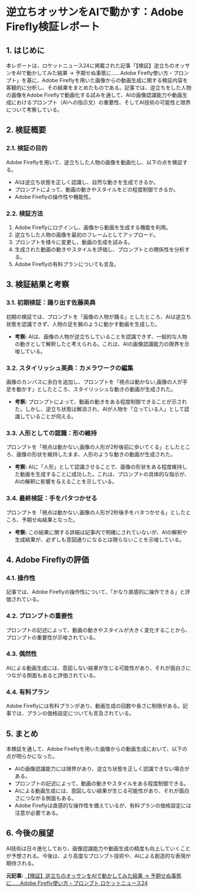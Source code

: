 # 逆立ちオッサンをAIで動かす：Adobe Firefly検証レポート

## 1. はじめに

本レポートは、ロケットニュース24に掲載された記事「【検証】逆立ちのオッサンをAIで動かしてみた結果 → 予期せぬ事態に……Adobe Firefly使い方・プロンプト」を基に、Adobe Fireflyを用いた画像からの動画生成に関する検証内容を客観的に分析し、その結果をまとめたものである。記事では、逆立ちをした人物の画像をAdobe Fireflyで動画化する試みを通して、AIの画像認識能力や動画生成におけるプロンプト（AIへの指示文）の重要性、そしてAI技術の可能性と限界について考察している。

## 2. 検証概要

### 2.1. 検証の目的

Adobe Fireflyを用いて、逆立ちした人物の画像を動画化し、以下の点を検証する。

* AIは逆立ち状態を正しく認識し、自然な動きを生成できるか。
* プロンプトによって、動画の動きやスタイルをどの程度制御できるか。
* Adobe Fireflyの操作性や機能性。

### 2.2. 検証方法

1. Adobe Fireflyにログインし、画像から動画を生成する機能を利用。
2. 逆立ちした人物の画像を最初のフレームとしてアップロード。
3. プロンプトを様々に変更し、動画の生成を試みる。
4. 生成された動画の動きやスタイルを評価し、プロンプトとの関係性を分析する。
5. Adobe Fireflyの有料プランについても言及。

## 3. 検証結果と考察

### 3.1. 初期検証：踊り出す佐藤英典

初期の検証では、プロンプトを「画像の人物が踊る」としたところ、AIは逆立ち状態を認識できず、人物の足を腕のように動かす動画を生成した。

* **考察:** AIは、画像の人物が逆立ちしていることを認識できず、一般的な人物の動きとして解釈したと考えられる。これは、AIの画像認識能力の限界を示唆している。

### 3.2. スタイリッシュ英典：カメラワークの編集

画像のカンバスに余白を追加し、プロンプトを「視点は動かない,画像の人が手足を動かす」としたところ、スタイリッシュな動きの動画が生成された。

* **考察:** プロンプトによって、動画の動きをある程度制御できることが示された。しかし、逆立ち状態は解消され、AIが人物を「立っている人」として認識していることが伺える。

### 3.3. 人形としての認識：形の維持

プロンプトを「視点は動かない,画像の人形が2秒後前に歩いてくる」としたところ、画像の形状を維持したまま、人形のような動きの動画が生成された。

* **考察:** AIに「人形」として認識させることで、画像の形状をある程度維持した動画を生成することに成功した。これは、プロンプトの具体的な指示が、AIの解釈に影響を与えることを示している。

### 3.4. 最終検証：手をバタつかせる

プロンプトを「視点は動かない,画像の人形が2秒後手をバタつかせる」としたところ、予期せぬ結果となった。

* **考察:** この結果に関する詳細は記事内で明確にされていないが、AIの解釈や生成結果が、必ずしも意図通りになるとは限らないことを示唆している。

## 4. Adobe Fireflyの評価

### 4.1. 操作性

記事では、Adobe Fireflyの操作性について、「かなり直感的に操作できる」と評価されている。

### 4.2. プロンプトの重要性

プロンプトの記述によって、動画の動きやスタイルが大きく変化することから、プロンプトの重要性が示唆されている。

### 4.3. 偶然性

AIによる動画生成には、意図しない結果が生じる可能性があり、それが面白さにつながる側面もあると評価されている。

### 4.4. 有料プラン

Adobe Fireflyには有料プランがあり、動画生成の回数や長さに制限がある。記事では、プランの価格設定についても言及されている。

## 5. まとめ

本検証を通して、Adobe Fireflyを用いた画像からの動画生成において、以下の点が明らかになった。

* AIの画像認識能力には限界があり、逆立ち状態を正しく認識できない場合がある。
* プロンプトの記述によって、動画の動きやスタイルをある程度制御できる。
* AIによる動画生成には、意図しない結果が生じる可能性があり、それが面白さにつながる側面もある。
* Adobe Fireflyは直感的な操作性を備えているが、有料プランの価格設定には注意が必要である。

## 6. 今後の展望

AI技術は日々進化しており、画像認識能力や動画生成の精度も向上していくことが予想される。今後は、より高度なプロンプト技術や、AIによる創造的な表現が期待される。


**元記事:** [【検証】逆立ちのオッサンをAIで動かしてみた結果 → 予期せぬ事態に……Adobe Firefly使い方・プロンプト ロケットニュース24](https://rocketnews24.com/2025/03/21/2432622/)